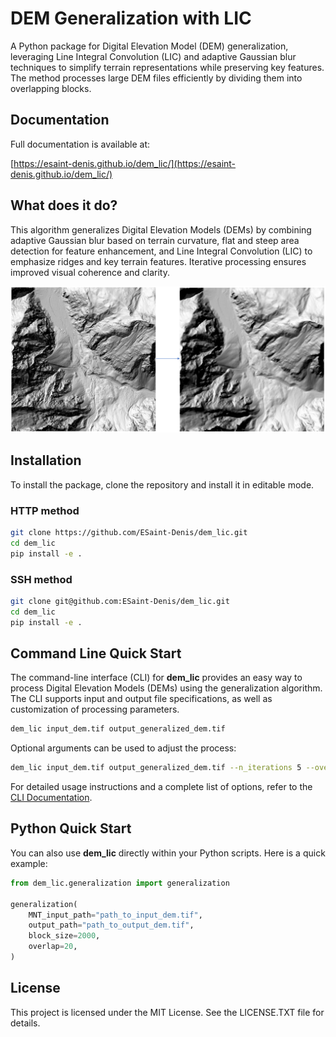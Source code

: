 # DEM Generalization with LIC

A Python package for Digital Elevation Model (DEM) generalization, leveraging Line Integral Convolution (LIC) and adaptive Gaussian blur techniques to simplify terrain representations while preserving key features. The method processes large DEM files efficiently by dividing them into overlapping blocks.

## Documentation

Full documentation is available at:

[https://esaint-denis.github.io/dem_lic/](https://esaint-denis.github.io/dem_lic/)

## What does it do?

This algorithm generalizes Digital Elevation Models (DEMs) by combining adaptive Gaussian blur based on terrain curvature, flat and steep area detection for feature enhancement, and Line Integral Convolution (LIC) to emphasize ridges and key terrain features. Iterative processing ensures improved visual coherence and clarity.

![Exemple of generalization](docs/images/dem_to_generalization_2m.png)

## Installation

To install the package, clone the repository and install it in editable mode.

### HTTP method

```bash
git clone https://github.com/ESaint-Denis/dem_lic.git
cd dem_lic
pip install -e .
```

### SSH method

```bash
git clone git@github.com:ESaint-Denis/dem_lic.git
cd dem_lic
pip install -e .
```

## Command Line Quick Start

The command-line interface (CLI) for **dem_lic** provides an easy way to process Digital Elevation Models (DEMs) using the generalization algorithm. The CLI supports input and output file specifications, as well as customization of processing parameters.

```bash
dem_lic input_dem.tif output_generalized_dem.tif
```

Optional arguments can be used to adjust the process:

```bash
dem_lic input_dem.tif output_generalized_dem.tif --n_iterations 5 --overlap 20
```

For detailed usage instructions and a complete list of options, refer to the [CLI Documentation](cli.md).

## Python Quick Start

You can also use **dem_lic** directly within your Python scripts. Here is a quick example:

```python
from dem_lic.generalization import generalization

generalization(
    MNT_input_path="path_to_input_dem.tif",
    output_path="path_to_output_dem.tif",
    block_size=2000,
    overlap=20,
)
```

## License

This project is licensed under the MIT License. See the LICENSE.TXT file for details.

